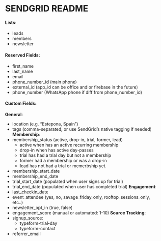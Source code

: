 # SENDGRID README

#### Lists:
- leads
- members
- newsletter

#### Reserved Fields:
- first_name
- last_name
- email
- phone_number_id (main phone)
- external_id (app_id can be office and or firebase in the future)
- phone_number (WhatsApp phone if diff from phone_number_id)

#### Custom Fields:
**General**:
- location (e.g. “Estepona, Spain”)
- tags (comma-separated, or use SendGrid’s native tagging if needed)
**Membership**:
- membership_status (active, drop-in, trial, former, lead)
	- active when has an active recurring membership
	- drop-in when has active day-passes
	- trial has had a trial day but not a membership
	- former had a membership or was a drop-in
	- lead has not had a trial or memerbship yet.
- membership_start_date
- membership_end_date
- trial_start_date (populated when user signs up for trial)
- trial_end_date (populated when user has completed trial)
**Engagement**:
- last_checkin_date
- event_attendee (yes, no, savage_friday_only, rooftop_sessions_only, etc..)
- newsletter_opt_in (true, false)
- engagement_score (manual or automated: 1-10)
**Source Tracking**:
- signup_source:
  - typeform-trial-day
  - typeform-contact
- referrer_email